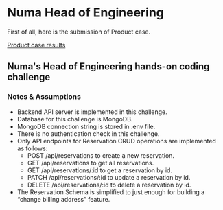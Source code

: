 # Numa Head of Engineering
First of all, here is the submission of Product case.

[Product case results](https://github.com/kosawat/numa-head-of-engineering/blob/master/Numa-Head_of_engineering_KSukchaya.pdf)

## Numa's Head of Engineering hands-on coding challenge
### Notes & Assumptions
- Backend API server is implemented in this challenge.
- Database for this challenge is MongoDB.
- MongoDB connection string is stored in .env file.
- There is no authentication check in this challenge.
- Only API endpoints for Reservation CRUD operations are implemented as follows:
  - POST /api/reservations to create a new reservation.
  - GET /api/reservations to get all reservations.
  - GET /api/reservations/:id to get a reservation by id.
  - PATCH /api/reservations/:id to update a reservation by id.
  - DELETE /api/reservations/:id to delete a reservation by id.
- The Reservation Schema is simplified to just enough for building a “change billing address” feature.
